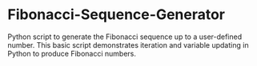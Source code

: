 # Fibonacci-Sequence-Generator
Python script to generate the Fibonacci sequence up to a user-defined number. This basic script demonstrates iteration and variable updating in Python to produce Fibonacci numbers.

